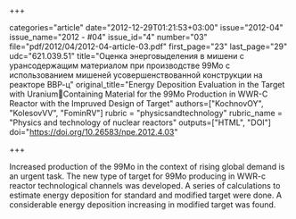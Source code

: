+++

categories="article"
date="2012-12-29T01:21:53+03:00"
issue="2012-04"
issue_name="2012 - #04"
issue_id="4"
number="03"
file="pdf/2012/04/2012-04-article-03.pdf"
first_page="23"
last_page="29"
udc="621.039.51"
title="Оценка энерговыделения в мишени с урансодержащим материалом при производстве 99Мо с использованием мишеней усовершенствованной конструкции на реакторе ВВР-ц"
original_title="Energy Deposition Evaluation in the Target with UraniumContaining Material for the 99Мо Production in WWR-C Reactor with the Impruved Design of Target"
authors=["KochnovOY", "KolesovVV", "FominRV"]
rubric = "physicsandtechnology"
rubric_name = "Physics and technology of nuclear reactors"
outputs=["HTML", "DOI"]
doi="https://doi.org/10.26583/npe.2012.4.03"

+++

Increased production of the 99Mo in the context of rising global demand is an urgent task. The new type of target for 99Mo producing in WWR-c reactor technological channels was developed. A series of calculations to estimate energy deposition for standard and modified target were done. A considerable energy deposition increasing in modified target was found.